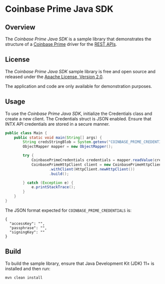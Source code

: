 # Coinbase Prime Java SDK

## Overview

The *Coinbase Prime Java SDK* is a sample library that demonstrates the structure of a [Coinbase Prime](https://prime.coinbase.com/) driver for
the [REST APIs](https://docs.cdp.coinbase.com/prime/reference).

## License

The *Coinbase Prime Java SDK* sample library is free and open source and released under the [Apache License, Version 2.0](LICENSE).

The application and code are only available for demonstration purposes.

## Usage

To use the *Coinbase Prime Java SDK*, initialize the Credentials class and create a new client. The Credentials struct is JSON
enabled. Ensure that INTX API credentials are stored in a secure manner.


```java
public class Main {
    public static void main(String[] args) {
        String credsStringBlob = System.getenv("COINBASE_PRIME_CREDENTIALS");
        ObjectMapper mapper = new ObjectMapper();

        try {
            CoinbasePrimeCredentials credentials = mapper.readValue(credsStringBlob, CoinbasePrimeCredentials.class);
            CoinbasePrimeHttpClient client = new CoinbasePrimeHttpClient.Builder(credentials)
                    .withClient(HttpClient.newHttpClient())
                    .build();

        } catch (Exception e) {
            e.printStackTrace();
        }
    }
}
```

The JSON format expected for `COINBASE_PRIME_CREDENTIALS` is:

```
{
  "accessKey": "",
  "passphrase": "",
  "signingKey": ""
}
```

## Build

To build the sample library, ensure that Java Development Kit (JDK) 11+ is installed and then run:

```bash
mvn clean install
```